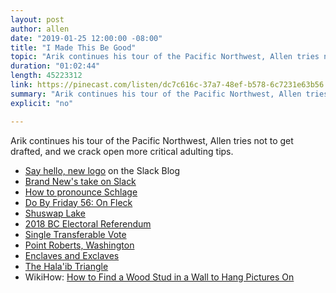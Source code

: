```yaml
---
layout: post
author: allen
date: "2019-01-25 12:00:00 -08:00"
title: "I Made This Be Good"
topic: "Arik continues his tour of the Pacific Northwest, Allen tries not to get drafted, and we crack open more critical adulting tips."
duration: "01:02:44"
length: 45223312
link: https://pinecast.com/listen/dc7c616c-37a7-48ef-b578-6c7231e63b56.mp3
summary: "Arik continues his tour of the Pacific Northwest, Allen tries not to get drafted, and we crack open more critical adulting tips."
explicit: "no"

---
```

 
Arik continues his tour of the Pacific Northwest, Allen tries not to get drafted, and we crack open more critical adulting tips.

- [Say hello, new logo](https://slackhq.com/say-hello-new-logo) on the Slack Blog
- [Brand New's take on Slack](https://www.underconsideration.com/brandnew/archives/new_logo_and_identity_for_slack_by_pentagram_and_in_house.php)
- [How to pronounce Schlage](https://www.schlage.com/en/home/faq.html?how-to-pronounce-schlage)
- [Do By Friday 56: On Fleck](http://dobyfriday.com/56)
- [Shuswap Lake](https://en.wikipedia.org/wiki/Shuswap_Lake)
- [2018 BC Electoral Referendum](https://en.wikipedia.org/wiki/2018_British_Columbia_electoral_reform_referendum)
- [Single Transferable Vote](https://www.youtube.com/watch?v=l8XOZJkozfI)
- [Point Roberts, Washington](https://en.wikipedia.org/wiki/Point_Roberts,_Washington)
- [Enclaves and Exclaves](https://en.wikipedia.org/wiki/Enclave_and_exclave#”Practical”_enclaves,_exclaves_and_inaccessible_districts)
- [The Hala'ib Triangle](https://en.wikipedia.org/wiki/Hala%27ib_Triangle)
- WikiHow: [How to Find a Wood Stud in a Wall to Hang Pictures On](https://www.wikihow.com/Find-a-Wood-Stud-in-a-Wall-to-Hang-Pictures-On)